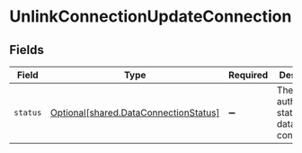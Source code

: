 # UnlinkConnectionUpdateConnection


## Fields

| Field                                                                                | Type                                                                                 | Required                                                                             | Description                                                                          |
| ------------------------------------------------------------------------------------ | ------------------------------------------------------------------------------------ | ------------------------------------------------------------------------------------ | ------------------------------------------------------------------------------------ |
| `status`                                                                             | [Optional[shared.DataConnectionStatus]](../../models/shared/dataconnectionstatus.md) | :heavy_minus_sign:                                                                   | The current authorization status of the data connection.                             |